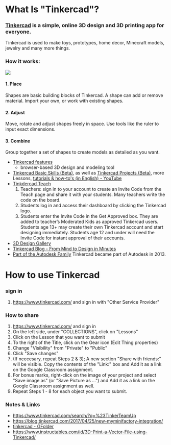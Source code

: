 # What Is "Tinkercad"?

### [Tinkercad](https://www.tinkercad.com/) is a simple, online 3D design and 3D printing app for everyone.
Tinkercad is used to make toys, prototypes, home decor, Minecraft models, jewelry and many more things.
### How it works:
![](https://www.tinkercad.com/img/redesign/TinkerClip.gif)
#### 1. Place
Shapes are basic building blocks of Tinkercad. A shape can add or remove material. Import your own, or work with existing shapes.
#### 2. Adjust
Move, rotate and adjust shapes freely in space. Use tools like the ruler to input exact dimensions.
#### 3. Combine
Group together a set of shapes to create models as detailed as you want.

- [Tinkercad features](https://www.tinkercad.com/about/features)
  - browser-based 3D design and modeling tool
- [Tinkercad Basic Skills (Beta)](https://www.tinkercad.com/learn/), as well as [Tinkercad Projects \(Beta\)](https://www.tinkercad.com/learn/projects#/project-gallery;collectionId=OY5L5E8IRXTI47Z), more Lessons, [tutorials & how-to's \(in English\) - YouTube](http://www.youtube.com/user/Tinkercad)
- [Tinkdercad Teach](https://www.tinkercad.com/teach)
  1. Teachers: sign in to your account to create an Invite Code from the Teach page and share it with your students. Many teachers write the code on the board.
  2. Students log in and access their dashboard by clicking the Tinkercad logo.
  3. Students enter the Invite Code in the Get Approved box. They are added to teacher’s Moderated Kids as approved Tinkercad users. Students age 13+ may create their own Tinkercad account and start designing immediately. Students age 12 and under will need the Invite Code for instant approval of their accounts.
- [3D Design Gallery](https://www.tinkercad.com/things/)
- [Tinkercad Blog - From Mind to Design in Minutes](https://blog.tinkercad.com/)
- [Part of the Autodesk Family](http://autodesk.com/) Tinkercad became part of Autodesk in 2013.

# How to use Tinkercad
### sign in
1. https://www.tinkercad.com/ and sign in with "Other Service Provider"


### How to share
1. https://www.tinkercad.com/ and sign in
2. On the left side, under "COLLECTIONS", click on "Lessons"
3. Click on the Lesson that you want to submit
4. To the right of the Title, click on the Gear icon (Edit Thing properties)
5. Change "Visibility" from "Private" to "Public"
6. Click "Save changes"
7. (If ncecesary, repeat Steps 2 & 3); A new section "Share with friends:" will be visible.  Copy the contents of the "Link:" box and Add it as a link on the Google Classroom assignment.
8. For bonus marks, right-click on the image of your project and select "Save image as" (or "Save Picture as ...") and Add it as a link on the Google Classroom assignment as well.
9. Repeat Steps 1 - 8 for each object you want to submit.

### Notes & Links
- https://www.tinkercad.com/search/?q=%23TinkerTeamUp
- https://blog.tinkercad.com/2017/04/25/new-myminifactory-integration/
- [tinkercad - GFolder](https://drive.google.com/open?id=0BysMfTbvAUUVYmRqU0I3Y0k2SDg)
- https://www.instructables.com/id/3D-Print-a-Vector-File-using-Tinkercad/
